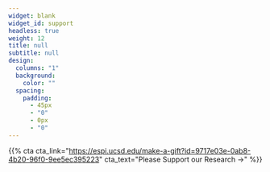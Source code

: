 ```yaml
---
widget: blank
widget_id: support
headless: true
weight: 12
title: null
subtitle: null
design:
  columns: "1"
  background:
    color: ""
  spacing:
    padding:
      - 45px
      - "0"
      - 0px
      - "0"
---
```


{{% cta cta_link="https://espi.ucsd.edu/make-a-gift?id=9717e03e-0ab8-4b20-96f0-9ee5ec395223" cta_text="Please Support our Research →" %}}